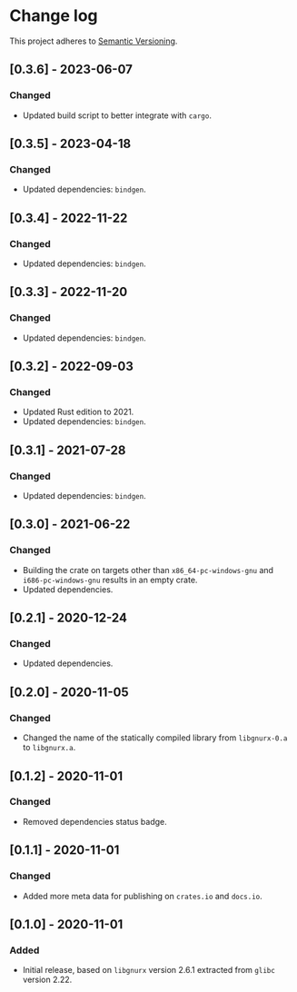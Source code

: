 # Change log

This project adheres to [Semantic Versioning](https://semver.org/spec/v2.0.0.html).

## [0.3.6] - 2023-06-07

### Changed

- Updated build script to better integrate with `cargo`.

## [0.3.5] - 2023-04-18

### Changed

- Updated dependencies: `bindgen`.

## [0.3.4] - 2022-11-22

### Changed

- Updated dependencies: `bindgen`.

## [0.3.3] - 2022-11-20

### Changed

- Updated dependencies: `bindgen`.

## [0.3.2] - 2022-09-03

### Changed

- Updated Rust edition to 2021.
- Updated dependencies: `bindgen`.

## [0.3.1] - 2021-07-28

### Changed

- Updated dependencies: `bindgen`.

## [0.3.0] - 2021-06-22

### Changed

- Building the crate on targets other than `x86_64-pc-windows-gnu`
  and `i686-pc-windows-gnu` results in an empty crate.
- Updated dependencies.

## [0.2.1] - 2020-12-24

### Changed

- Updated dependencies.

## [0.2.0] - 2020-11-05

### Changed

- Changed the name of the statically compiled library from `libgnurx-0.a` to `libgnurx.a`.

## [0.1.2] - 2020-11-01

### Changed

- Removed dependencies status badge.

## [0.1.1] - 2020-11-01

### Changed

- Added more meta data for publishing on `crates.io` and `docs.io`.

## [0.1.0] - 2020-11-01

### Added

- Initial release, based on `libgnurx` version 2.6.1 extracted from `glibc` version 2.22.

